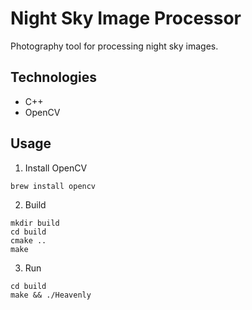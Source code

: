 # Night Sky Image Processor

Photography tool for processing night sky images.

## Technologies

* C++
* OpenCV

## Usage

1. Install OpenCV

```
brew install opencv
```

2. Build

```
mkdir build
cd build
cmake ..
make
```

3. Run

```
cd build
make && ./Heavenly
```
